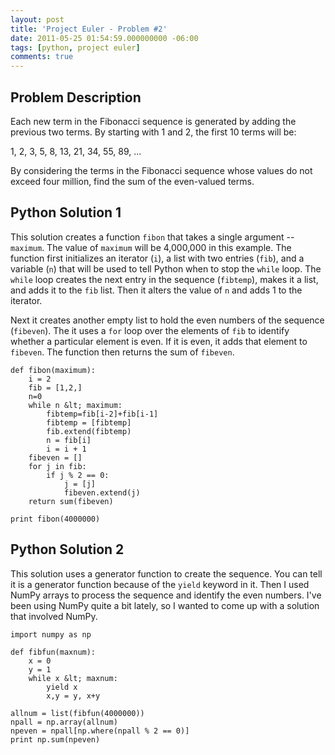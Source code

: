 ```yaml
---
layout: post
title: 'Project Euler - Problem #2'
date: 2011-05-25 01:54:59.000000000 -06:00
tags: [python, project euler]
comments: true
---
```

## Problem Description

Each new term in the Fibonacci sequence is generated by adding the previous two terms. By starting with 1 and 2, the first 10 terms will be:

1, 2, 3, 5, 8, 13, 21, 34, 55, 89, ...

By considering the terms in the Fibonacci sequence whose values do not exceed four million, find the sum of the even-valued terms.

## Python Solution 1

This solution creates a function `fibon` that takes a single argument -- `maximum`. The value of `maximum` will be 4,000,000 in this example. The function first initializes an iterator (`i`), a list with two entries (`fib`), and a variable (`n`) that will be used to tell Python when to stop the `while` loop. The `while` loop creates the next entry in the sequence (`fibtemp`), makes it a list, and adds it to the `fib` list. Then it alters the value of `n` and adds 1 to the iterator.

Next it creates another empty list to hold the even numbers of the sequence (`fibeven`). The it uses a `for` loop over the elements of `fib` to identify whether a particular element is even. If it is even, it adds that element to `fibeven`. The function then returns the sum of `fibeven`.

	def fibon(maximum):
	    i = 2
	    fib = [1,2,]
	    n=0
	    while n &lt; maximum:
	        fibtemp=fib[i-2]+fib[i-1]
	        fibtemp = [fibtemp]
	        fib.extend(fibtemp)
	        n = fib[i]
	        i = i + 1
	    fibeven = []
	    for j in fib:
	        if j % 2 == 0:
	            j = [j]
	            fibeven.extend(j)
	    return sum(fibeven)
	
	print fibon(4000000)

## Python Solution 2

This solution uses a generator function to create the sequence. You can tell it is a generator function because of the `yield` keyword in it. Then I used NumPy arrays to process the sequence and identify the even numbers. I've been using NumPy quite a bit lately, so I wanted to come up with a solution that involved NumPy.

	import numpy as np
	
	def fibfun(maxnum):
	    x = 0
	    y = 1
	    while x &lt; maxnum:
	        yield x
	        x,y = y, x+y
	
	allnum = list(fibfun(4000000))  
	npall = np.array(allnum)
	npeven = npall[np.where(npall % 2 == 0)]
	print np.sum(npeven)

